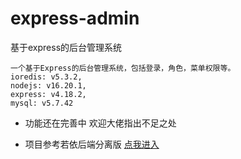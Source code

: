 # express-admin
基于express的后台管理系统
```
一个基于Express的后台管理系统，包括登录，角色，菜单权限等。
ioredis: v5.3.2, 
nodejs: v16.20.1,
express: v4.18.2,
mysql: v5.7.42
```

* 功能还在完善中  欢迎大佬指出不足之处

* 项目参考若依后端分离版 [点我进入](https://gitee.com/y_project/RuoYi-Vue)